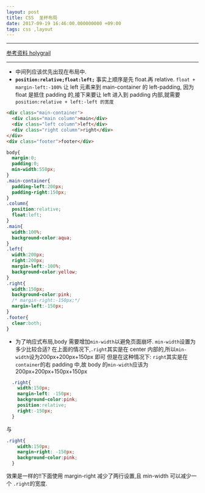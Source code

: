 ```yaml
---
layout: post
title: CSS  圣杯布局
date: 2017-09-19 16:46:00.000000000 +09:00
tags: css ,layout
---
```

***
[参考资料 holygrail](https://alistapart.com/article/holygrail)

***

+ 中间列应该优先出现在布局中.
+ **`position:relative;float:left;`**
事实上顺序是先 float.再 relative.
`float + margin-left:-100%` 让 left 元素来到 main-container 的 left-padding, 因为 float 是抵住 padding 的,接下来要让 left 进入到 padding 内部,就需要`position:relative + left:-left 的宽度`

```html
<div class="main-container">
  <div class="main column">main</div>
  <div class="left column">left</div>
  <div class="right column">right</div>
</div>
<div class="footer">footer</div>
```

```css
body{
  margin:0;
  padding:0;
  min-width:550px;
}
.main-container{
  padding-left:200px;
  padding-right:150px;
}
.column{
  position:relative;
  float:left;
}
.main{
  width:100%;
  background-color:aqua;
}
.left{
  width:200px;
  right:200px;
  margin-left:-100%;
  background-color:yellow;
}
.right{
  width:150px;
  background-color:pink;
  /* margin-right:-150px;*/
  margin-left:-150px;
}
.footer{
  clear:both;
}
```

+ 为了响应式布局,body 需要增加`min-width`以避免页面崩坏.
`min-width`设置为多少比较合适?
在上面的情况下,`.right`其实是在 center 内部的,所以`min-width`设为200px+200px+150px 即可
但是在这种情况下:
`right`其实是在 `container`的右 padding 中,故 body 的`min-width`应该为 200px+200px+150px+150px

```css
  .right{
    width:150px;
    margin-left: -150px;
    background-color:pink;
    position:relative;
    right:-150px;
  }
```

与

```css
.right{
    width:150px;
    margin-right: -150px;
    background-color:pink;
  }
```

效果是一样的!!下面使用 margin-right 减少了两行设置,且 min-width 可以减少一个 `.right`的宽度.

